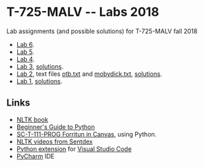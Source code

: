 # T-725-MALV -- Labs 2018
Lab assignments (and possible solutions) for T-725-MALV fall 2018

* [Lab 6](Lab6.md).
* [Lab 5](Lab5.md).
* [Lab 4](Lab4.md).
* [Lab 3](Lab3.md), [solutions](Sol3.md).
* [Lab 2](Lab2.md), text files [otb.txt](otb.txt) and [mobydick.txt](mobydick.txt), [solutions](Sol2.md).
* [Lab 1](Lab1.md), [solutions](Sol1.md).

## Links

* [NLTK book](http://www.nltk.org/book/)
* [Beginner's Guide to Python](https://wiki.python.org/moin/BeginnersGuide)
* [SC-T-111-PROG Forritun in Canvas](https://reykjavik.instructure.com/courses/1573), using Python.
* [NLTK videos from Sentdex](https://www.youtube.com/playlist?list=PLQVvvaa0QuDf2JswnfiGkliBInZnIC4HL)
* [Python extension](https://marketplace.visualstudio.com/items?itemName=ms-python.python) for [Visual Studio Code](https://code.visualstudio.com/)
* [PyCharm](https://www.jetbrains.com/pycharm/) IDE

